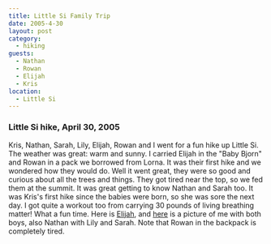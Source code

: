 ```yaml
---
title: Little Si Family Trip
date: 2005-4-30
layout: post
category:
  - hiking
guests:
  - Nathan
  - Rowan
  - Elijah
  - Kris
location:
  - Little Si
---
```


### Little Si hike, April 30, 2005

Kris, Nathan, Sarah, Lily, Elijah, Rowan and I went for a fun hike up Little
Si. The weather was great: warm and sunny. I carried Elijah in the "Baby
Bjorn" and Rowan in a pack we borrowed from Lorna. It was their first hike
and we wondered how they would do. Well it went great, they were so good and
curious about all the trees and things. They got tired near the top, so we
fed them at the summit. It was great getting to know Nathan and Sarah too.
It was Kris's first hike since the babies were born, so she was sore the
next day. I got quite a workout too from carrying 30 pounds of living
breathing matter! What a fun time. Here is
<a href="https://galleries.mountainwerks.org/gallery/507035/1/21045713">Elijah</a>,
and 
<a href="https://galleries.mountainwerks.org/gallery/507043/1/21044534">here</a>
 is a picture of me with both boys, also Nathan with Lily and Sarah. Note
 that Rowan in the backpack is completely tired.

